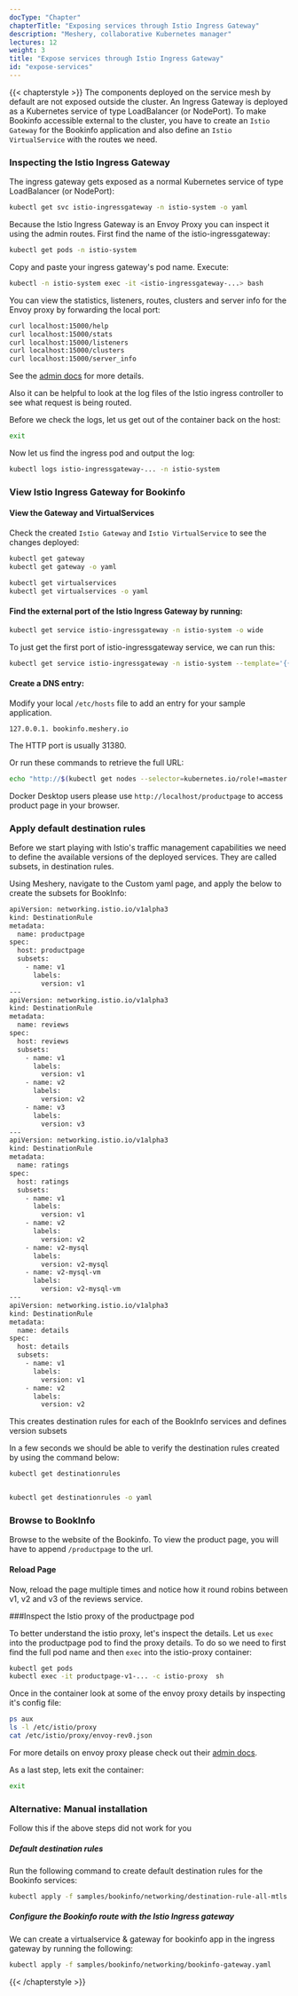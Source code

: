 ```yaml
---
docType: "Chapter"
chapterTitle: "Exposing services through Istio Ingress Gateway"
description: "Meshery, collaborative Kubernetes manager"
lectures: 12
weight: 3
title: "Expose services through Istio Ingress Gateway"
id: "expose-services"
---
```


{{< chapterstyle >}}
The components deployed on the service mesh by default are not exposed outside the cluster. An Ingress Gateway is deployed as a Kubernetes service of type LoadBalancer (or NodePort). To make Bookinfo accessible external to the cluster, you have to create an `Istio Gateway` for the Bookinfo application and also define an `Istio VirtualService` with the routes we need.

### Inspecting the Istio Ingress Gateway


The ingress gateway gets exposed as a normal Kubernetes service of type LoadBalancer (or NodePort):

```sh
kubectl get svc istio-ingressgateway -n istio-system -o yaml
```

Because the Istio Ingress Gateway is an Envoy Proxy you can inspect it using the admin routes. First find the name of the istio-ingressgateway:

```sh
kubectl get pods -n istio-system
```

Copy and paste your ingress gateway's pod name. Execute:

```sh
kubectl -n istio-system exec -it <istio-ingressgateway-...> bash
```

You can view the statistics, listeners, routes, clusters and server info for the Envoy proxy by forwarding the local port:

```sh
curl localhost:15000/help
curl localhost:15000/stats
curl localhost:15000/listeners
curl localhost:15000/clusters
curl localhost:15000/server_info
```

See the [admin docs](https://www.envoyproxy.io/docs/envoy/latest/operations/admin) for more details.

Also it can be helpful to look at the log files of the Istio ingress controller to see what request is being routed.

Before we check the logs, let us get out of the container back on the host:

```sh
exit
```

Now let us find the ingress pod and output the log:

```sh
kubectl logs istio-ingressgateway-... -n istio-system
```

### View Istio Ingress Gateway for Bookinfo

#### View the Gateway and VirtualServices

Check the created `Istio Gateway` and `Istio VirtualService` to see the changes deployed:

```sh
kubectl get gateway
kubectl get gateway -o yaml

kubectl get virtualservices
kubectl get virtualservices -o yaml
```

#### Find the external port of the Istio Ingress Gateway by running:


```sh
kubectl get service istio-ingressgateway -n istio-system -o wide
```

To just get the first port of istio-ingressgateway service, we can run this:

```sh
kubectl get service istio-ingressgateway -n istio-system --template='{{(index .spec.ports 1).nodePort}}'
```

#### Create a DNS entry:

Modify your local `/etc/hosts` file to add an entry for your sample application.

`127.0.0.1. bookinfo.meshery.io`

The HTTP port is usually 31380.

Or run these commands to retrieve the full URL:

```sh
echo "http://$(kubectl get nodes --selector=kubernetes.io/role!=master -o jsonpath={.items[0].status.addresses[?\(@.type==\"InternalIP\"\)].address}):$(kubectl get svc istio-ingressgateway -n istio-system -o jsonpath='{.spec.ports[1].nodePort}')/productpage"
```

Docker Desktop users please use `http://localhost/productpage` to access product page in your browser.

### Apply default destination rules

Before we start playing with Istio's traffic management capabilities we need to define the available versions of the deployed services. They are called subsets, in destination rules.

Using Meshery, navigate to the Custom yaml page, and apply the below to create the subsets for BookInfo:

```sh
apiVersion: networking.istio.io/v1alpha3
kind: DestinationRule
metadata:
  name: productpage
spec:
  host: productpage
  subsets:
    - name: v1
      labels:
        version: v1
---
apiVersion: networking.istio.io/v1alpha3
kind: DestinationRule
metadata:
  name: reviews
spec:
  host: reviews
  subsets:
    - name: v1
      labels:
        version: v1
    - name: v2
      labels:
        version: v2
    - name: v3
      labels:
        version: v3
---
apiVersion: networking.istio.io/v1alpha3
kind: DestinationRule
metadata:
  name: ratings
spec:
  host: ratings
  subsets:
    - name: v1
      labels:
        version: v1
    - name: v2
      labels:
        version: v2
    - name: v2-mysql
      labels:
        version: v2-mysql
    - name: v2-mysql-vm
      labels:
        version: v2-mysql-vm
---
apiVersion: networking.istio.io/v1alpha3
kind: DestinationRule
metadata:
  name: details
spec:
  host: details
  subsets:
    - name: v1
      labels:
        version: v1
    - name: v2
      labels:
        version: v2
```

This creates destination rules for each of the BookInfo services and defines version subsets

In a few seconds we should be able to verify the destination rules created by using the command below:

```sh
kubectl get destinationrules


kubectl get destinationrules -o yaml
```

### Browse to BookInfo

Browse to the website of the Bookinfo. To view the product page, you will have to append
`/productpage` to the url.

#### Reload Page

Now, reload the page multiple times and notice how it round robins between v1, v2 and v3 of the reviews service.

###Inspect the Istio proxy of the productpage pod

To better understand the istio proxy, let's inspect the details. Let us `exec` into the productpage pod to find the proxy details. To do so we need to first find the full pod name and then `exec` into the istio-proxy container:

```sh
kubectl get pods
kubectl exec -it productpage-v1-... -c istio-proxy  sh
```

Once in the container look at some of the envoy proxy details by inspecting it's config file:

```sh
ps aux
ls -l /etc/istio/proxy
cat /etc/istio/proxy/envoy-rev0.json
```

For more details on envoy proxy please check out their [admin docs](https://www.envoyproxy.io/docs/envoy/v1.5.0/operations/admin).

As a last step, lets exit the container:

```sh
exit
```

### Alternative: Manual installation

Follow this if the above steps did not work for you


##### Default destination rules

Run the following command to create default destination rules for the Bookinfo services:

```sh
kubectl apply -f samples/bookinfo/networking/destination-rule-all-mtls.yaml
```

##### Configure the Bookinfo route with the Istio Ingress gateway


We can create a virtualservice & gateway for bookinfo app in the ingress gateway by running the following:

```sh
kubectl apply -f samples/bookinfo/networking/bookinfo-gateway.yaml
```

{{< /chapterstyle >}}
